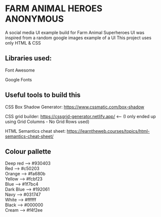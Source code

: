 # FARM ANIMAL HEROES ANONYMOUS

A social media UI example build for Farm Animal Superheroes
UI was inspired from a random google images example of a UI
This project uses only HTML & CSS

## Libraries used:

Font Awesome

Google Fonts

## Useful tools to build this

CSS Box Shadow Generator: https://www.cssmatic.com/box-shadow

CSS grid builder: https://cssgrid-generator.netlify.app/
<-- (I only ended up using Grid Columns - No Grid Rows used)

HTML Semantics cheat sheet: https://learntheweb.courses/topics/html-semantics-cheat-sheet/

## Colour pallette

Deep red --> #930403 <br/>
Red --> #c50203 <br/>
Orange --> #fa680b <br/>
Yellow --> #fcbf23 <br/>
Blue --> #1f7bc4 <br/>
Dark Blue --> #192061 <br/>
Navy --> #031747 <br/>
White --> #ffffff <br/>
Black --> #000000 <br/>
Cream --> #f4f2ee
